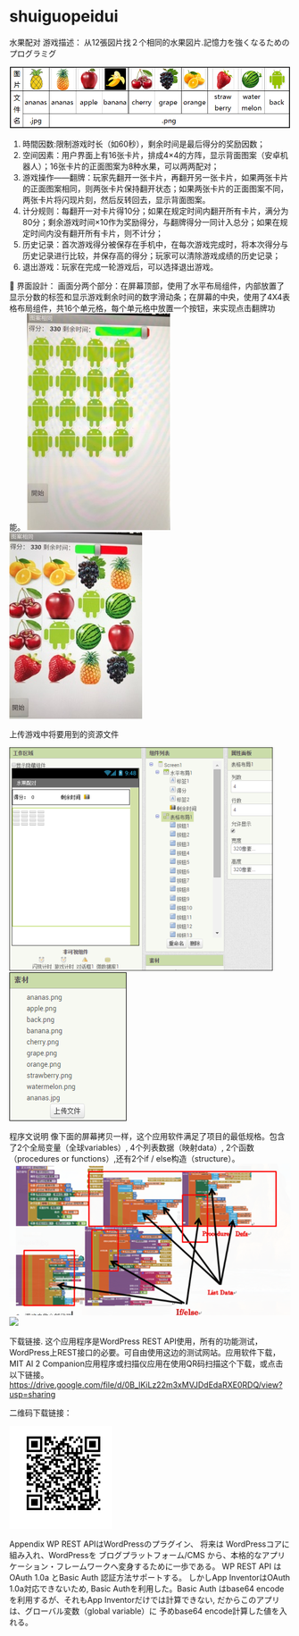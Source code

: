 # shuiguopeidui
  水果配对
游戏描述：
从12張図片找２个相同的水果図片.記憶力を強くなるためのプログラミグ

![](/水果图片.png) 
1.	時間因数:限制游戏时长（如60秒），剩余时间是最后得分的奖励因数；
2.	空间因素：用户界面上有16张卡片，排成4×4的方阵，显示背面图案（安卓机器人）；16张卡片的正面图案为8种水果，可以两两配对；
3.	游戏操作——翻牌：玩家先翻开一张卡片，再翻开另一张卡片，如果两张卡片的正面图案相同，则两张卡片保持翻开状态；如果两张卡片的正面图案不同，两张卡片将闪现片刻，然后反转回去，显示背面图案。
4.	计分规则：每翻开一对卡片得10分；如果在规定时间内翻开所有卡片，满分为80分；剩余游戏时间×10作为奖励得分，与翻牌得分一同计入总分；如果在规定时间内没有翻开所有卡片，则不计分；
5.	历史记录：首次游戏得分被保存在手机中，在每次游戏完成时，将本次得分与历史记录进行比较，并保存高的得分；玩家可以清除游戏成绩的历史记录；
6.	退出游戏：玩家在完成一轮游戏后，可以选择退出游戏。

	界面設計：
画面分两个部分：在屏幕顶部，使用了水平布局组件，内部放置了显示分数的标签和显示游戏剩余时间的数字滑动条；在屏幕的中央，使用了4X4表格布局组件，共16个单元格，每个单元格中放置一个按钮，来实现点击翻牌功能。
![](/效果图.jpg)![](/3.jpg)
   
上传游戏中将要用到的资源文件

![](/1.png)![](/2.png)

程序文说明
像下面的屏幕拷贝一样，这个应用软件满足了项目的最低规格。包含了2个全局变量（全球variables）, 4个列表数据（映射data）, 2个函数（procedures or  functions）,还有2个if / else构造（structure）。
![](/4.png)![](/図1.png)   

下载链接.
这个应用程序是WordPress REST API使用，所有的功能测试，WordPress上REST接口的必要。可自由使用这边的测试网站。应用软件下载，MIT AI 2 Companion应用程序或扫描仪应用在使用QR码扫描这个下载，或点击以下链接。https://drive.google.com/file/d/0B_lKiLz22m3xMVJDdEdaRXE0RDQ/view?usp=sharing

二维码下载链接：

![](/wwww.PNG)
 
Appendix
WP REST APIはWordPressのプラグイン、 将来は WordPressコアに組み入れ、WordPressを ブログプラットフォーム/CMS から、本格的なアプリケーション・フレームワークへ変身するために一歩である。
WP REST API は OAuth 1.0a とBasic Auth 認証方法サポートする。 しかしApp InventorはOAuth 1.0a対応できないため, Basic Authを利用した。Basic Auth はbase64 encodeを利用するが、それもApp Inventorだけでは計算できない, だからこのアプリは、グローバル変数（global variable）に 予めbase64 encode計算した値を入れる。



